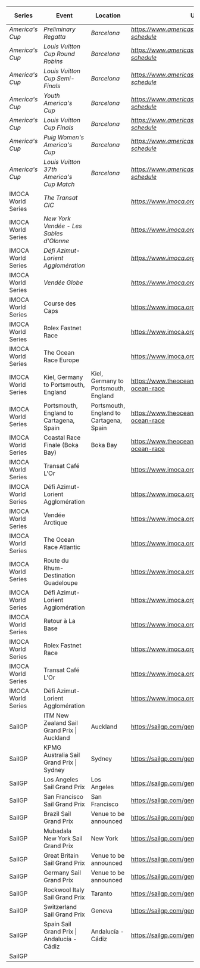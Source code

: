 | Series | Event | Location | URL | Start Date | End Date |
|---|---|---|---|---|---|
| *America's Cup* | *Preliminary Regatta* | *Barcelona* | *https://www.americascup.com/en/ac37-schedule* | *2024-08-22* | *2024-08-25* |
| *America's Cup* | *Louis Vuitton Cup Round Robins* | *Barcelona* | *https://www.americascup.com/en/ac37-schedule* | *2024-08-29* | *2024-09-08* |
| *America's Cup* | *Louis Vuitton Cup Semi-Finals* | *Barcelona* | *https://www.americascup.com/en/ac37-schedule* | *2024-09-14* | *2024-09-19* |
| *America's Cup* | *Youth America's Cup* | *Barcelona* | *https://www.americascup.com/en/ac37-schedule* | *2024-09-17* | *2024-09-26* |
| *America's Cup* | *Louis Vuitton Cup Finals* | *Barcelona* | *https://www.americascup.com/en/ac37-schedule* | *2024-09-26* | *2024-10-05* |
| *America's Cup* | *Puig Women's America's Cup* | *Barcelona* | *https://www.americascup.com/en/ac37-schedule* | *2024-10-05* | *2024-10-13* |
| *America's Cup* | *Louis Vuitton 37th America's Cup Match* | *Barcelona* | *https://www.americascup.com/en/ac37-schedule* | *2024-10-12* | *2024-10-21* |
| IMOCA World Series | *The Transat CIC* |  | *https://www.imoca.org/* | *2024* | *2024* |
| IMOCA World Series | *New York Vendée - Les Sables d'Olonne* |  | *https://www.imoca.org/* | *2024* | *2024* |
| IMOCA World Series | *Défi Azimut-Lorient Agglomération* |  | *https://www.imoca.org/* | *2024* | *2024* |
| IMOCA World Series | *Vendée Globe* |  | *https://www.imoca.org/* | *2024* | *2025* |
| IMOCA World Series | Course des Caps |  | https://www.imoca.org/ | 2025 | 2025 |
| IMOCA World Series | Rolex Fastnet Race |  | https://www.imoca.org/ | 2025 | 2025 |
| IMOCA World Series | The Ocean Race Europe |  | https://www.imoca.org/ | 2025-08-10 | *2025-08-10* |
| IMOCA World Series | Kiel, Germany to Portsmouth, England | Kiel, Germany to Portsmouth, England | https://www.theoceanrace.com/en/races/the-ocean-race | 2025-08-10 | *2025-08-10* |
| IMOCA World Series | Portsmouth, England to Cartagena, Spain | Portsmouth, England to Cartagena, Spain | https://www.theoceanrace.com/en/races/the-ocean-race | 2025-08-17 | 2025-08-17 |
| IMOCA World Series | Coastal Race Finale (Boka Bay) | Boka Bay | https://www.theoceanrace.com/en/races/the-ocean-race | 2025-09-20 | 2025-09-20 |
| IMOCA World Series | Transat Café L'Or |  | https://www.imoca.org/ | 2025-10 | 2025-10 |
| IMOCA World Series | Défi Azimut-Lorient Agglomération |  | https://www.imoca.org/ | 2025 | 2025 |
| IMOCA World Series | Vendée Arctique |  | https://www.imoca.org/ | 2026-06 | 2026-06 |
| IMOCA World Series | The Ocean Race Atlantic |  | https://www.imoca.org/ | 2026 | 2026 |
| IMOCA World Series | Route du Rhum-Destination Guadeloupe |  | https://www.imoca.org/ | 2026-11 | 2026-11 |
| IMOCA World Series | Défi Azimut-Lorient Agglomération |  | https://www.imoca.org/ | 2026 | 2026 |
| IMOCA World Series | Retour à La Base |  | https://www.imoca.org/ | 2027 | 2027 |
| IMOCA World Series | Rolex Fastnet Race |  | https://www.imoca.org/ | 2027 | 2027 |
| IMOCA World Series | Transat Café L'Or |  | https://www.imoca.org/ | 2027-10 | 2027-10 |
| IMOCA World Series | Défi Azimut-Lorient Agglomération |  | https://www.imoca.org/ | 2027 | 2027 |
| SailGP | ITM New Zealand Sail Grand Prix &#124; Auckland | Auckland | https://sailgp.com/general/24-25/calendar | 2025-01-18 | 2025-01-19 |
| SailGP | KPMG Australia Sail Grand Prix &#124; Sydney | Sydney | https://sailgp.com/general/24-25/calendar | 2025-02-08 | 2025-02-09 |
| SailGP | Los Angeles Sail Grand Prix | Los Angeles | https://sailgp.com/general/24-25/calendar | 2025-03-15 | 2025-03-16 |
| SailGP | San Francisco Sail Grand Prix | San Francisco | https://sailgp.com/general/24-25/calendar | 2025-03-22 | 2025-03-23 |
| SailGP | Brazil Sail Grand Prix | Venue to be announced | https://sailgp.com/general/24-25/calendar | 2025-05-03 | 2025-05-04 |
| SailGP | Mubadala New York Sail Grand Prix | New York | https://sailgp.com/general/24-25/calendar | 2025-06-07 | 2025-06-08 |
| SailGP | Great Britain Sail Grand Prix | Venue to be announced | https://sailgp.com/general/24-25/calendar | 2025-07-19 | 2025-07-20 |
| SailGP | Germany Sail Grand Prix | Venue to be announced | https://sailgp.com/general/24-25/calendar | 2025-08-16 | 2025-08-17 |
| SailGP | Rockwool Italy Sail Grand Prix | Taranto | https://sailgp.com/general/24-25/calendar | 2025-09-06 | 2025-09-07 |
| SailGP | Switzerland Sail Grand Prix | Geneva | https://sailgp.com/general/24-25/calendar | 2025-09-20 | 2025-09-21 |
| SailGP | Spain Sail Grand Prix &#124; Andalucía - Cádiz | Andalucía - Cádiz | https://sailgp.com/general/24-25/calendar | 2025-10-04 | 2025-10-05 |
| SailGP |